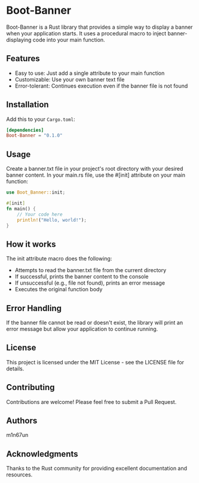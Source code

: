 # Boot-Banner

Boot-Banner is a Rust library that provides a simple way to display a banner when your application starts. It uses a procedural macro to inject banner-displaying code into your main function.

## Features

- Easy to use: Just add a single attribute to your main function
- Customizable: Use your own banner text file
- Error-tolerant: Continues execution even if the banner file is not found

## Installation

Add this to your `Cargo.toml`:

```toml
[dependencies]
Boot-Banner = "0.1.0"
```

## Usage
Create a banner.txt file in your project's root directory with your desired banner content.
In your main.rs file, use the #[init] attribute on your main function:

```Rust
use Boot_Banner::init;

#[init]
fn main() {
    // Your code here
    println!("Hello, world!");
}
```

## How it works
The init attribute macro does the following:
- Attempts to read the banner.txt file from the current directory
- If successful, prints the banner content to the console
- If unsuccessful (e.g., file not found), prints an error message
- Executes the original function body
## Error Handling
If the banner file cannot be read or doesn't exist, the library will print an error message but allow your application to continue running.
## License
This project is licensed under the MIT License - see the LICENSE file for details.
## Contributing
Contributions are welcome! Please feel free to submit a Pull Request.
## Authors
m1n67un
## Acknowledgments
Thanks to the Rust community for providing excellent documentation and resources.
